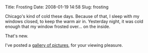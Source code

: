 Title: Frosting
Date: 2008-01-19 14:58
Slug: frosting

Chicago's kind of cold these days. Because of that, I sleep with my
windows closed, to keep the warm air in. Yesterday night, it was cold
enough that my window frosted over... on the inside.

That's new.

I've posted a [gallery of
pictures](http://picasaweb.google.com/justinnhli/IcyWindow), for your
viewing pleasure.

